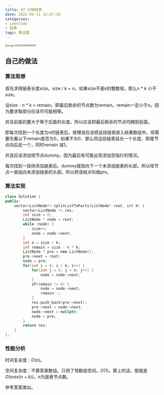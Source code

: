 ```yaml
---
title: 47-分隔链表
date: 2022-05-11 15:47:39
categories: 
- LeetCode
- 链表
tags: 算法题
---
```




<img src="https://crayon-1302863897.cos.ap-beijing.myqcloud.com/image/image-20210530194451074.png" alt="image-20210530194451074" style="zoom:50%;" />



## 自己的做法

### 算法思想

首先求得链表长度size。size / k = n。如果size不是k的整数倍，那么n * k 小于size。

设size - n * k = remain。即最后剩余的节点数为remain。remain一定小于n。因为要求每部分应该尽可能相等。

并且前面的要大于等于后面的长度。所以应该把最后剩余的节点均摊到前面。

即每次找到一个长度为n的链表后，按理说应该把这段链表放入结果数组中。但需要先看以下remain是否为0，如果不为0，那么将这段链表延长一个长度，即尾节点向后走一个，同时remain 减1。

并且应该添加哑节点dummy。因为最后有可能出现添加空指针的情况。

每次找到一段待添加链表后，dummy就指向下一个未添加链表的头部。所以哑节点一直指向未添加链表的头部。所以把该结点叫做pre。



### 算法实现

```c++
class Solution {
public:
    vector<ListNode*> splitListToParts(ListNode* root, int k) {
        vector<ListNode *> res;
        int size = 0;
        ListNode * node = root;
        while (node) {
            size++;
            node = node->next;
        }
        int n = size / k;
        int remain = size - n * k;
        ListNode * pre = new ListNode();
        pre->next = root;
        node = pre;
        for(int i = 0; i < k; i++) {
            for(int j = 0; j < n; j++) {
                node = node->next;
            }
            if(remain != 0) {
                node = node->next;
                remain--;
            }
            res.push_back(pre->next);
            pre->next = node->next;
            node->next = nullptr;
            node = pre;
        }
        return res;
    }
};
```



### 性能分析

时间复杂度：$O(n)$。

空间复杂度：不算答案数组。只用了常数级空间。$O(1)$。算上的话，那就是$O(max(n + k))$。n为链表节点数。



参考答案类似。

